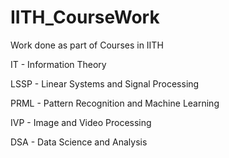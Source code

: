 # IITH_CourseWork
Work done as part of Courses in IITH

IT - Information Theory

LSSP - Linear Systems and Signal Processing

PRML - Pattern Recognition and Machine Learning

IVP - Image and Video Processing

DSA - Data Science and Analysis

